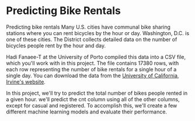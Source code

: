 # Predicting Bike Rentals

Predicting bike rentals
Many U.S. cities have communal bike sharing stations where you can rent bicycles by the hour or day. Washington, D.C. is one of these cities. The District collects detailed data on the number of bicycles people rent by the hour and day.

Hadi Fanaee-T at the University of Porto compiled this data into a CSV file, which you'll work with in this project. The file contains 17380 rows, with each row representing the number of bike rentals for a single hour of a single day. You can download the data from the [University of California, Irvine's website](http://archive.ics.uci.edu/ml/datasets/Bike+Sharing+Dataset).

In this project, we'll try to predict the total number of bikes people rented in a given hour. we'll predict the cnt column using all of the other columns, except for casual and registered. To accomplish this, we'll create a few different machine learning models and evaluate their performance.
